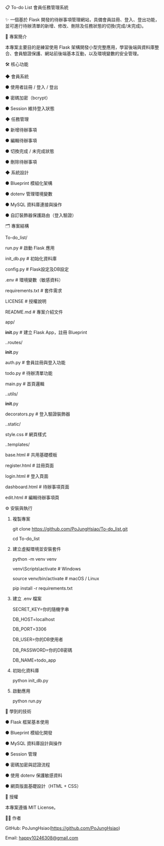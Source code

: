 📋 To-do List 會員任務管理系統

✨ 一個基於 Flask 開發的待辦事項管理網站，具備會員註冊、登入、登出功能，並可進行待辦清單的新增、修改、刪除及任務狀態的切換(完成/未完成)。

🚀 專案簡介

本專案主要目的是練習使用 Flask 架構開發小型完整應用，學習後端與資料庫整合、會員驗證保護、網站前後端基本互動，以及環境變數的安全管理。

🛠️ 核心功能

◆  會員系統

  ●  使用者註冊 / 登入 / 登出

  ●  密碼加密（bcrypt）

  ●  Session 維持登入狀態
  

◆  任務管理

  ●  新增待辦事項

  ●  編輯待辦事項

  ●  切換完成 / 未完成狀態

  ●  刪除待辦事項
  

◆  系統設計

  ●  Blueprint 模組化架構

  ●  dotenv 管理環境變數

  ●  MySQL 資料庫連接與操作

  ●  自訂裝飾器保護路由（登入驗證）
  

🗂️ 專案結構

To-do_list/

run.py                  # 啟動 Flask 應用

init_db.py               # 初始化資料庫

config.py                # Flask設定及DB設定

.env                     # 環境變數（敏感資料）

requirements.txt         # 套件需求

LICENSE                  # 授權說明

README.md                # 專案介紹文件

app/

__init__.py          # 建立 Flask App，註冊 Blueprint

..routes/

__init__.py

auth.py          # 會員註冊與登入功能

todo.py          # 待辦清單功能

main.py          # 首頁邏輯

..utils/

__init__.py      

 decorators.py    # 登入驗證裝飾器
 
..static/

style.css        # 網頁樣式

..templates/

base.html        # 共用基礎模板

register.html    # 註冊頁面

login.html       # 登入頁面

dashboard.html   # 待辦事項頁面

edit.html        # 編輯待辦事項頁


⚙️ 安裝與執行

1. 複製專案
   
   git clone https://github.com/PoJungHsiao/To-do_list.git
   
   cd To-do_list

2. 建立虛擬環境並安裝套件
   
    python -m venv venv
  
    venv\Scripts\activate   # Windows
  
    source venv/bin/activate # macOS / Linux

    pip install -r requirements.txt

3. 建立 .env 檔案
   
    SECRET_KEY=你的隨機字串
  
    DB_HOST=localhost
  
    DB_PORT=3306
  
    DB_USER=你的DB使用者
  
    DB_PASSWORD=你的DB密碼
  
    DB_NAME=todo_app

4. 初始化資料庫
   
     python init_db.py

5. 啟動應用
   
     python run.py

🧠 學到的技術

●  Flask 框架基本使用

●  Blueprint 模組化開發

●  MySQL 資料庫設計與操作

●  Session 管理

●  密碼加密與認證流程

●  使用 dotenv 保護敏感資料

●  網頁版面基礎設計（HTML + CSS）

📜 授權

本專案遵循 MIT License。

🧑‍💻 作者

GitHub: PoJungHsiao(https://github.com/PoJungHsiao)

Email: happy10246308@gmail.com


